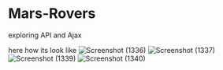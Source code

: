 # Mars-Rovers
exploring API and Ajax 

here how its look like
![Screenshot (1336)](https://user-images.githubusercontent.com/96402850/225034142-dbcbad4f-74ea-49c7-9b01-a20ee5aed4d5.png)
![Screenshot (1337)](https://user-images.githubusercontent.com/96402850/225034153-507d4592-4c7d-4797-b7d1-0febcf949488.png)
![Screenshot (1339)](https://user-images.githubusercontent.com/96402850/225034164-57e06f88-b236-4a2b-94a7-5ae59fbc1366.png)
![Screenshot (1340)](https://user-images.githubusercontent.com/96402850/225034179-9dc3eb4e-82ab-45c7-a26e-1565348ce601.png)
